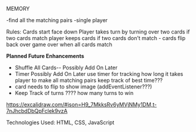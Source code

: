 MEMORY 

-find all the matching pairs
-single player


Rules:
Cards start face down
Player takes turn by turning over two cards
if two cards match player keeps cards
if two cards don't match - cards flip back over
game over when all cards match 

**Planned Future Enhancements**
  - Shuffle All Cards-- Possibly Add On Later
  - Timer Possibly Add On Later 
use timer for tracking how long it takes player to make all matching pairs
keep track of best time???
  - card needs to flip to show image (addEventListener???)
  - Keep Track of turns ???? how many turns to win

https://excalidraw.com/#json=H9_7MkksRv6yMVjNMy1DM,t-7nJhcbdDbQpFclek9vzA

Technologies Used: HTML, CSS, JavaScript
